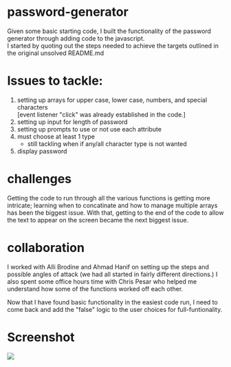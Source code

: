 # password-generator

Given some basic starting code, I built the functionality of the password <br>
generator through adding code to the javascript.
<br>
I started by quoting out the steps needed to achieve the targets outlined in <br>
the original unsolved README.md 
<br>

# Issues to tackle:

1. setting up arrays for upper case, lower case, numbers, and special characters <br>
   [event listener "click" was already established in the code.]
2. setting up input for length of password
3. setting up prompts to use or not use each attribute
4. must choose at least 1 type 
    - still tackling when if any/all character type is not wanted
5. display password

# challenges

Getting the code to run through all the various functions is getting more intricate; learning when to concatinate and how to manage multiple arrays has been the biggest issue. With that, getting to the end of the code to allow the text to appear on the screen became the next biggest issue.

# collaboration

I worked with Alli Brodine and Ahmad Hanif on setting up the steps and possible angles of attack (we had all started in fairly different directions.) I also spent some office hours time with Chris Pesar who helped me understand how some of the functions worked off each other.

Now that I have found basic functionality in the easiest code run, I need to come back and add the "false" logic to the user choices for full-funtionality.

# Screenshot

![](images/PG-img.png)
